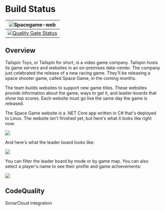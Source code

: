 # Build Status

|![Spacegame-web](https://github.com/srivatsamarichi/tailspin-spacegame-web/workflows/Spacegame-web/badge.svg?branch=master)| 
|------------------------------------------------------|
|[![Quality Gate Status](https://sonarcloud.io/api/project_badges/measure?project=playgroundgithub&metric=alert_status)](https://sonarcloud.io/dashboard?id=playgroundgithub)|

## Overview

Tailspin Toys, or Tailspin for short, is a video game company. Tailspin hosts its game servers and websites in an on-premises data-center. The company just celebrated the release of a new racing game. They'll be releasing a space shooter game, called Space Game, in the coming months.

The team builds websites to support new game titles. These websites provide information about the game, ways to get it, and leader-boards that show top scores. Each website must go live the same day the game is released.

The Space Game website is a .NET Core app written in C# that's deployed to Linux. The website isn't finished yet, but here's what it looks like right now:

![](https://docs.microsoft.com/en-us/learn/azure-devops/assess-your-development-process/media/2-space-game-top.png)

And here's what the leader board looks like:

![](https://docs.microsoft.com/en-us/learn/azure-devops/assess-your-development-process/media/2-space-game-leaderboard.png)

You can filter the leader board by mode or by game map. You can also select a player's name to see their profile and game achievements:

![](https://docs.microsoft.com/en-us/learn/azure-devops/assess-your-development-process/media/2-player-profile.png)

## CodeQuality

SonarCloud integration
